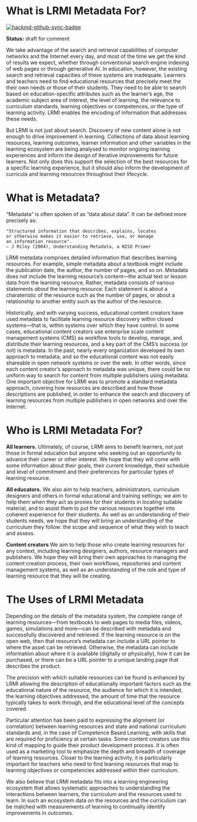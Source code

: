 # What is LRMI Metadata For?

[![hackmd-github-sync-badge](https://hackmd.io/0Q2vMuQjSqeIC1YNaFM8tQ/badge)](https://hackmd.io/0Q2vMuQjSqeIC1YNaFM8tQ)


**Status:** draft for comment

We take advantage of the search and retrieval capabilities of computer networks and the Internet every day, and most of the time we get the kind of results we expect, whether through conventional search engine indexing of web pages or through generative AI. In education, however, the existing search and retrieval capacities of these systems are inadequate. Learners and teachers need to find educational resources that precisely meet the their own needs or those of their students. They need to be able to search based on education-specific attributes such as the learner’s age, the academic subject area of interest, the level of learning, the relevance to curriculum standards, learning objectives or competences, or the type of learning activity. LRMI enables the encoding of information that addresses these needs.

But LRMI is not just about search. Discovery of new content alone is not enough to drive improvement in learning. Collections of data about learning resources, learning outcomes, learner information and other variables in the learning ecosystem are being analysed to monitor ongoing learning experiences and inform the design of iterative improvements for future learners. Not only does this support the selection of the best resources for a specific learning experience, but it should also inform the development of curricula and learning resources throughout their lifecycle.

# What is Metadata?

“Metadata” is often spoken of as “data about data”. It can be defined more precisely as:

    "Structured information that describes, explains, locates
    or otherwise makes it easier to retrieve, use, or manage
    an information resource".
    — J Riley (2004), Understanding Metadata, a NISO Primer

LRMI metadata comprises detailed information that describes learning resources. For example, simple metadata about a textbook might include the publication date, the author, the number of pages, and so on. Metadata does not include the learning resource’s content—the actual text or lesson data from the learning resource. Rather, metadata consists of various statements *about* the learning resource. Each statement is about a charateristic of the resource such as the number of pages, or about a relationship to another entity such as the author of the resource.

Historically, and with varying success, educational content creators have used metadata to facilitate learning resource discovery within closed systems—that is, within systems over which they have control. In some cases, educational content creators use enterprise scale content management systems (CMS) as workflow tools to develop, manage, and distribute their learning resources, and a key part of the CMS’s success (or not) is metadata. In the past, nearly every organization developed its own approach to metadata, and so the educational content was not easily shareable in open network systems or over the web. In other words, since each content creator’s approach to metadata was unique, there could be no uniform way to search for content from multiple publishers using metadata. One important objective for LRMI was to promote a standard metadata approach, covering how resources are described and how those descriptions are published, in order to enhance the search and discovery of learning resources from multiple publishers in open networks and over the Internet.

# Who is LRMI Metadata For?
**All learners.** Ultimately, of course, LRMI aims to benefit learners, not just those in formal education but anyone who seeking out an opportunity to advance their career or other interest. We hope that they will come with some information about their goals, their current knowledge, their schedule and level of commitment and their preferences for particular types of learning resource.

**All educators.** We also aim to help teachers, administrators, curriculum designers and others in formal educational and training settings; we aim to help them when they act as proxies for their students in locating suitable material, and to assist them to put the various resources together into coherent experience for their students. As well as an understanding of their students needs, we hope that they will bring an understanding of the curriculum they follow: the  scope and sequence of what they wish to teach and assess. 

**Content creators** We aim to help those who create learning resources for any context, including learning designers, authors, resource managers and publishers. We hope they will bring their own approaches to managing the content creation process, their own workflows, repositories and content management systems, as well as an understanding of the role and type of learning resource that they will be creating. 

# The Uses of LRMI Metadata

Depending on the details of the metadata system, the complete range of learning resources—from textbooks to web pages to media files, videos, games, simulations and more—can be described with metadata and successfully discovered and retrieved. If the learning resource is on the open web, then that resource’s metadata can include a URL pointer to where the asset can be retrieved. Otherwise, the metadata can include information about where it is available (digitally or physically), how it can be purchased, or there can be a URL pointer to a unique landing page that describes the product.

The precision with which suitable resources can be found is enhanced by LRMI allowing the description of educationally important factors such as the educational nature of the resource, the audience for which it is intended, the learning objectives addressed, the amount of time that the resource typically takes to work through, and the educational level of the concepts covered.

Particular attention has been paid to expressing the alignment (or correlation) between learning resources and state and national curriculum standards and, in the case of Competence Based Learning, with skills that are required for proficiency at certain tasks. Some content creators use this kind of mapping to guide their product development process. It is often used as a marketing tool to emphasize the depth and breadth of coverage of learning resources. Closer to the learning activity, it is particularly important for teachers who need to find learning resources that map to learning objectives or competencies addressed within their curriculum.

We also believe that LRMI metadata fits into a learning engineering ecosystem that allows systematic approaches to understanding the interactions between learners, the curriculum and the resources used to learn. In such an ecosystem data on the resources and the curriculum can be matched with measurements of learning to continually identify improvements in outcomes.